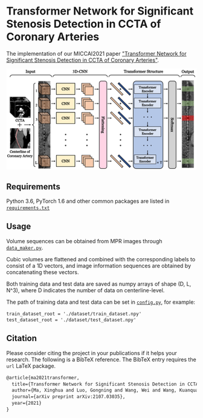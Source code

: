 # Transformer Network for Significant Stenosis Detection in CCTA of Coronary Arteries

The implementation of our MICCAI2021 paper ["Transformer Network for Significant Stenosis Detection in CCTA of Coronary Arteries"](https://arxiv.org/abs/2107.03035).
 

<p align="center">
    <img src="images/TR-Net.png" width="800">
</p>

## Requirements  

Python 3.6, PyTorch 1.6 and other common packages are listed in [`requirements.txt`](requirements.txt)

## Usage
Volume sequences can be obtained from MPR images through [`data_maker.py`](data_maker.py).

Cubic volumes are flattened and combined with the corresponding labels to consist of a 1D vectors, and image information sequences are obtained by concatenating these vectors.

Both training data and test data are saved as numpy arrays of shape (D, L, N^3), where D indicates the number of data on centerline-level.

The path of training data and test data can be set in [`config.py`](config.py), for example:

```
train_dataset_root = './dataset/train_dataset.npy'
test_dataset_root = './dataset/test_dataset.npy'
```

## Citation

Please consider citing the project in your publications if it helps your research. The following is a BibTeX reference. The BibTeX entry  requires the `url` LaTeX package.

```latex
@article{ma2021transformer,
  title={Transformer Network for Significant Stenosis Detection in CCTA of Coronary Arteries},
  author={Ma, Xinghua and Luo, Gongning and Wang, Wei and Wang, Kuanquan},
  journal={arXiv preprint arXiv:2107.03035},
  year={2021}
}

```